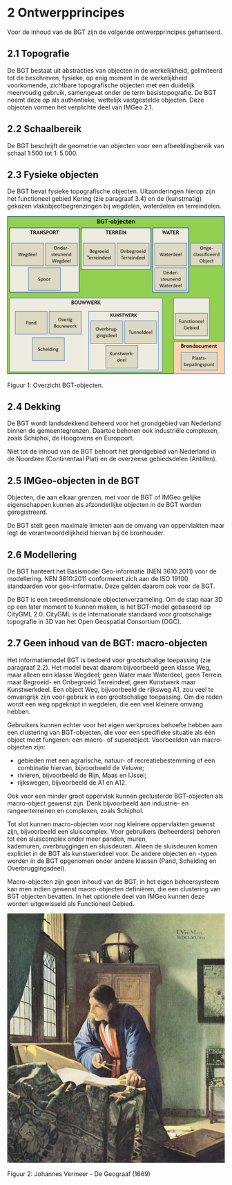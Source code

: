 # 2 Ontwerpprincipes

Voor de inhoud van de BGT zijn de volgende ontwerpprincipes gehanteerd.

## 2.1 Topografie

De BGT bestaat uit abstracties van objecten in de werkelijkheid, gelimiteerd tot de be­schre­ven, fysieke, op enig moment in de werkelijkheid voorkomende, zichtbare to­po­grafische objecten met een duidelijk meervoudig gebruik, samengevat onder de term basistopografie. De BGT neemt deze op als authentieke, wettelijk vastgestelde objecten. Deze objecten vormen het verplichte deel van IMGeo 2.1.

## 2.2 Schaalbereik

De BGT beschrijft de geometrie van objecten voor een afbeeldingbereik van schaal 1:500 tot 1: 5.000.

## 2.3 Fysieke objecten

De BGT bevat fysieke topografische objecten. Uitzonderingen hierop zijn het functioneel gebied Kering (zie paragraaf 3.4) en de (kunstmatig) gekozen vlakobjectbegrenzingen bij wegdelen, waterdelen en terreindelen.

![](standaarden/catalogus/media/fig-overzicht-bgt-objecten.png)

Figuur 1: Overzicht BGT-objecten.

## 2.4 Dekking

De BGT wordt landsdekkend beheerd voor het grondgebied van Nederland binnen de gemeentegrenzen. Daartoe behoren ook industriële complexen, zoals Schiphol, de Hoogovens en Europoort.

Niet tot de inhoud van de BGT behoort het grondgebied van Nederland in de Noordzee (Continentaal Plat) en de overzeese gebiedsdelen (Antillen).

## 2.5 IMGeo-objecten in de BGT

Objecten, die aan elkaar grenzen, met voor de BGT of IMGeo gelijke eigenschappen kunnen als afzonderlijke objecten in de BGT worden geregistreerd.

De BGT stelt geen maximale limieten aan de omvang van oppervlakten maar legt de verantwoordelijkheid hiervan bij de bronhouder.

## 2.6 Modellering

De BGT hanteert het Basismodel Geo-informatie (NEN 3610:2011) voor de modellering. NEN 3610:2011 conformeert zich aan de ISO 19100 standaarden voor geo-informatie. Deze gelden daarom ook voor de BGT.

De BGT is een tweedimensionale objectenverzameling. Om de stap naar 3D op een later moment te kunnen maken, is het BGT-model gebaseerd op CityGML 2.0. CityGML is de internationale standaard voor groot­scha­lige topografie in 3D van het Open Geospatial Consortium (OGC).

## 2.7 Geen inhoud van de BGT: macro-objecten

Het informatiemodel BGT is bedoeld voor grootschalige toepassing (zie paragraaf 2.2). Het model bevat daarom bijvoorbeeld geen klasse Weg, maar alleen een klasse Wegdeel; geen Water maar Waterdeel, geen Terrein maar Begroeid- en Onbegroeid Terreindeel, geen Kunstwerk maar Kunstwerkdeel. Een object Weg, bijvoorbeeld de rijksweg A1, zou veel te omvangrijk zijn voor gebruik in een grootschalige toepassing. Om die reden wordt een weg opgeknipt in wegdelen, die een veel kleinere omvang hebben.

Gebruikers kunnen echter voor het eigen werkproces behoefte hebben aan een clustering van BGT-objecten, die voor een specifieke situatie als één object moet fungeren: een macro- of superobject. Voorbeelden van macro-objecten zijn: 

-   gebieden met een agrarische, natuur- of recreatiebestemming of een combinatie hiervan, bijvoorbeeld de Veluwe;
-   rivieren, bijvoorbeeld de Rijn, Maas en IJssel;
-   rijkswegen, bijvoorbeeld de A1 en A12.

Ook voor een minder groot oppervlak kunnen geclusterde BGT-objecten als macro-object gewenst zijn. Denk bijvoorbeeld aan industrie- en rangeerterreinen en complexen, zoals Schiphol.

Tot slot kunnen macro-objecten voor nog kleinere oppervlakten gewenst zijn, bijvoorbeeld een sluiscomplex. Voor gebruikers (beheerders) behoren tot een sluiscomplex onder meer panden, muren, kademuren, overbruggingen en sluisdeuren. Alleen de sluisdeuren komen expliciet in de BGT als kunstwerkdeel voor. De andere objecten en -typen worden in de BGT opgenomen onder andere klassen (Pand,
Scheiding en Overbruggingsdeel).

Macro-objecten zijn geen inhoud van de BGT; in het eigen beheersysteem kan men indien gewenst macro-objecten definiëren, die een clustering van BGT objecten bevatten. In het optionele deel van IMGeo kunnen deze worden uitgewisseld als Functioneel Gebied.

![](standaarden/catalogus/media/0d4d70fa81057626d2824bb0cdc1aa4c.png)

Figuur 2: Johannes Vermeer - De Geograaf (1669)

